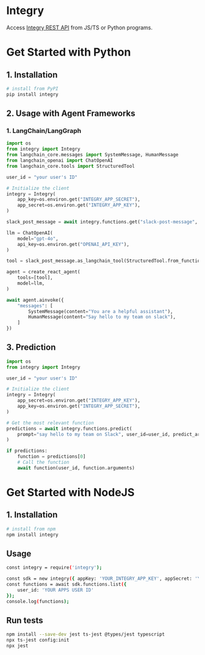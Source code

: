 # Integry

Access [Integry REST API](https://docs.integry.ai/apis-and-sdks/api-reference) from JS/TS or Python programs.

# Get Started with Python

## 1. Installation

```bash
# install from PyPI
pip install integry
```

## 2. Usage with Agent Frameworks

### 1. LangChain/LangGraph

```python
import os
from integry import Integry
from langchain_core.messages import SystemMessage, HumanMessage
from langchain_openai import ChatOpenAI
from langchain_core.tools import StructuredTool

user_id = "your user's ID"

# Initialize the client
integry = Integry(
    app_key=os.environ.get("INTEGRY_APP_SECRET"),
    app_secret=os.environ.get("INTEGRY_APP_KEY"),
)

slack_post_message = await integry.functions.get("slack-post-message", user_id)

llm = ChatOpenAI(
    model="gpt-4o",
    api_key=os.environ.get("OPENAI_API_KEY"),
)

tool = slack_post_message.as_langchain_tool(StructuredTool.from_function, user_id)

agent = create_react_agent(
    tools=[tool],
    model=llm,
)

await agent.ainvoke({
    "messages": [
        SystemMessage(content="You are a helpful assistant"),
        HumanMessage(content="Say hello to my team on slack"),
    ]
})
```

## 3. Prediction

```python
import os
from integry import Integry

user_id = "your user's ID"

# Initialize the client
integry = Integry(
    app_secret=os.environ.get("INTEGRY_APP_KEY"),
    app_key=os.environ.get("INTEGRY_APP_SECRET"),
)

# Get the most relevant function
predictions = await integry.functions.predict(
    prompt="say hello to my team on Slack", user_id=user_id, predict_arguments=True
)

if predictions:
    function = predictions[0]
    # Call the function
    await function(user_id, function.arguments)
```

# Get Started with NodeJS

## 1. Installation

```bash
# install from npm
npm install integry
```

## Usage

```bash
const integry = require('integry');

const sdk = new integry({ appKey: 'YOUR_INTEGRY_APP_KEY', appSecret: 'YOUR_INTEGRY_APP_SECRET' });
const functions = await sdk.functions.list({
    user_id: 'YOUR APPS USER ID'
});
console.log(functions);
```

## Run tests

```bash
npm install --save-dev jest ts-jest @types/jest typescript
npx ts-jest config:init
npx jest
```
